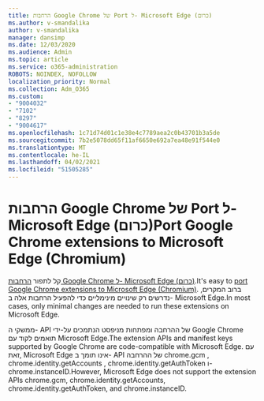 ```yaml
---
title: הרחבות Google Chrome של Port ל- Microsoft Edge (כרום)
ms.author: v-smandalika
author: v-smandalika
manager: dansimp
ms.date: 12/03/2020
ms.audience: Admin
ms.topic: article
ms.service: o365-administration
ROBOTS: NOINDEX, NOFOLLOW
localization_priority: Normal
ms.collection: Adm_O365
ms.custom:
- "9004032"
- "7102"
- "8297"
- "9004617"
ms.openlocfilehash: 1c71d74d01c1e38e4c7789aea2c0b43701b3a5de
ms.sourcegitcommit: 7b2e5078dd65f11af6650e692a7ea48e91f544e0
ms.translationtype: MT
ms.contentlocale: he-IL
ms.lasthandoff: 04/02/2021
ms.locfileid: "51505285"
---
```

# <a name="port-google-chrome-extensions-to-microsoft-edge-chromium"></a><span data-ttu-id="099a3-102">הרחבות Google Chrome של Port ל- Microsoft Edge (כרום)</span><span class="sxs-lookup"><span data-stu-id="099a3-102">Port Google Chrome extensions to Microsoft Edge (Chromium)</span></span>

<span data-ttu-id="099a3-103">קל לתפור [הרחבות Google Chrome ל- Microsoft Edge (כרום)](https://docs.microsoft.com/microsoft-edge/extensions-chromium/developer-guide/port-chrome-extension).</span><span class="sxs-lookup"><span data-stu-id="099a3-103">It's easy to [port Google Chrome extensions to Microsoft Edge (Chromium)](https://docs.microsoft.com/microsoft-edge/extensions-chromium/developer-guide/port-chrome-extension).</span></span> <span data-ttu-id="099a3-104">ברוב המקרים, נדרשים רק שינויים מינימליים כדי להפעיל הרחבות אלה ב- Microsoft Edge.</span><span class="sxs-lookup"><span data-stu-id="099a3-104">In most cases, only minimal changes are needed to run these extensions on Microsoft Edge.</span></span>

<span data-ttu-id="099a3-105">ממשקי ה- API של ההרחבה ומפתחות מניפסט הנתמכים על-ידי Google Chrome תואמים לקוד עם Microsoft Edge.</span><span class="sxs-lookup"><span data-stu-id="099a3-105">The extension APIs and manifest keys supported by Google Chrome are code-compatible with Microsoft Edge.</span></span> <span data-ttu-id="099a3-106">עם זאת, Microsoft Edge אינו תומך ב- API של ההרחבה chrome.gcm , chrome.identity.getAccounts , chrome.identity.getAuthToken ו- chrome.instanceID.</span><span class="sxs-lookup"><span data-stu-id="099a3-106">However, Microsoft Edge does not support the extension APIs chrome.gcm, chrome.identity.getAccounts, chrome.identity.getAuthToken, and chrome.instanceID.</span></span>